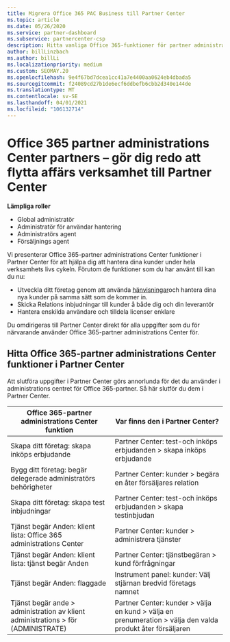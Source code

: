 ```yaml
---
title: Migrera Office 365 PAC Business till Partner Center
ms.topic: article
ms.date: 05/26/2020
ms.service: partner-dashboard
ms.subservice: partnercenter-csp
description: Hitta vanliga Office 365-funktioner för partner administrations Center (PAC), till exempel bygga dina verksamhets-och tjänst begär Anden efter migrering till Partner Center.
author: billLinzbach
ms.author: billLi
ms.localizationpriority: medium
ms.custom: SEOMAY.20
ms.openlocfilehash: 9e4f67bd7dcea1cc41a7e4400aa0624eb4dbada5
ms.sourcegitcommit: f24089cd27b1de6ecf6ddbefb6cbb2d340e144de
ms.translationtype: MT
ms.contentlocale: sv-SE
ms.lasthandoff: 04/01/2021
ms.locfileid: "106132714"
---
```

# <a name="office-365-partner-admin-center-partners---get-ready-to-move-business-operations-to-partner-center"></a>Office 365 partner administrations Center partners – gör dig redo att flytta affärs verksamhet till Partner Center

**Lämpliga roller**

- Global administratör
- Administratör för användar hantering
- Administratörs agent
- Försäljnings agent

Vi presenterar Office 365-partner administrations Center funktioner i Partner Center för att hjälpa dig att hantera dina kunder under hela verksamhets livs cykeln. Förutom de funktioner som du har använt till kan du nu:

- Utveckla ditt företag genom att använda [hänvisningar](referrals.md)och hantera dina nya kunder på samma sätt som de kommer in.
- Skicka Relations inbjudningar till kunder å både dig och din leverantör
- Hantera enskilda användare och tilldela licenser enklare

Du omdirigeras till Partner Center direkt för alla uppgifter som du för närvarande använder Office 365-partner administrations Center för.

## <a name="find-office-365-partner-admin-center-features-in-partner-center"></a>Hitta Office 365-partner administrations Center funktioner i Partner Center

Att slutföra uppgifter i Partner Center görs annorlunda för det du använder i administrations centret för Office 365-partner. Så här slutför du dem i Partner Center.

| Office 365-partner administrations Center funktion                       | Var finns den i Partner Center? | 
|   -----------------------------------------------  | -------------- |
| Skapa ditt företag: skapa inköps erbjudande | Partner Center: test-och inköps erbjudanden > skapa inköps erbjudande |
| Bygg ditt företag: begär delegerade administratörs behörigheter | Partner Center: kunder > begära en åter försäljares relation |
| Skapa ditt företag: skapa test inbjudningar | Partner Center: test-och inköps erbjudanden > skapa testinbjudan |
| Tjänst begär Anden: klient lista: Office 365 administrations Center | Partner Center: kunder > administrera tjänster |
| Tjänst begär Anden: klient lista: tjänst begär Anden | Partner Center: tjänstbegäran > kund förfrågningar |
| Tjänst begär Anden: flaggade | Instrument panel: kunder: Välj stjärnan bredvid företags namnet |
| Tjänst begär ande > administration av klient administrations > för (ADMINISTRATE) | Partner Center: kunder > välja en kund > välja en prenumeration > välja den valda produkt åter försäljaren |

